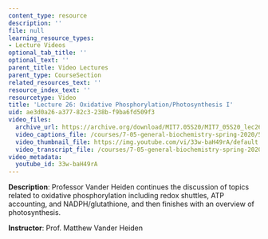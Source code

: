 ```yaml
---
content_type: resource
description: ''
file: null
learning_resource_types:
- Lecture Videos
optional_tab_title: ''
optional_text: ''
parent_title: Video Lectures
parent_type: CourseSection
related_resources_text: ''
resource_index_text: ''
resourcetype: Video
title: 'Lecture 26: Oxidative Phosphorylation/Photosynthesis I'
uid: ae3d0a26-a377-82c3-238b-f9ba6fd509f3
video_files:
  archive_url: https://archive.org/download/MIT7.05S20/MIT7_05S20_lec26_300k.mp4
  video_captions_file: /courses/7-05-general-biochemistry-spring-2020/58c85a61f3df50adbcba8f46ab077f90_33w-baH49rA.vtt
  video_thumbnail_file: https://img.youtube.com/vi/33w-baH49rA/default.jpg
  video_transcript_file: /courses/7-05-general-biochemistry-spring-2020/502b0c7597b77bdb541398d7269ee882_33w-baH49rA.pdf
video_metadata:
  youtube_id: 33w-baH49rA
---
```


**Description**: Professor Vander Heiden continues the discussion of topics related to oxidative phosphorylation including redox shuttles, ATP accounting, and NADPH/glutathione, and then finishes with an overview of photosynthesis. 

**Instructor**: Prof. Matthew Vander Heiden